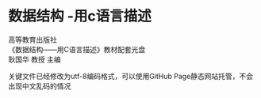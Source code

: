 # 数据结构 -用c语言描述
 高等教育出版社  
《数据结构——用C语言描述》教材配套光盘  
耿国华 教授 主编  
  
关键文件已经修改为utf-8编码格式，可以使用GitHub Page静态网站托管，不会出现中文乱码的情况
